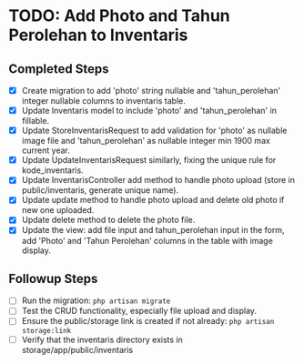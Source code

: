 # TODO: Add Photo and Tahun Perolehan to Inventaris

## Completed Steps
- [x] Create migration to add 'photo' string nullable and 'tahun_perolehan' integer nullable columns to inventaris table.
- [x] Update Inventaris model to include 'photo' and 'tahun_perolehan' in fillable.
- [x] Update StoreInventarisRequest to add validation for 'photo' as nullable image file and 'tahun_perolehan' as nullable integer min 1900 max current year.
- [x] Update UpdateInventarisRequest similarly, fixing the unique rule for kode_inventaris.
- [x] Update InventarisController add method to handle photo upload (store in public/inventaris, generate unique name).
- [x] Update update method to handle photo upload and delete old photo if new one uploaded.
- [x] Update delete method to delete the photo file.
- [x] Update the view: add file input and tahun_perolehan input in the form, add 'Photo' and 'Tahun Perolehan' columns in the table with image display.

## Followup Steps
- [ ] Run the migration: `php artisan migrate`
- [ ] Test the CRUD functionality, especially file upload and display.
- [ ] Ensure the public/storage link is created if not already: `php artisan storage:link`
- [ ] Verify that the inventaris directory exists in storage/app/public/inventaris
